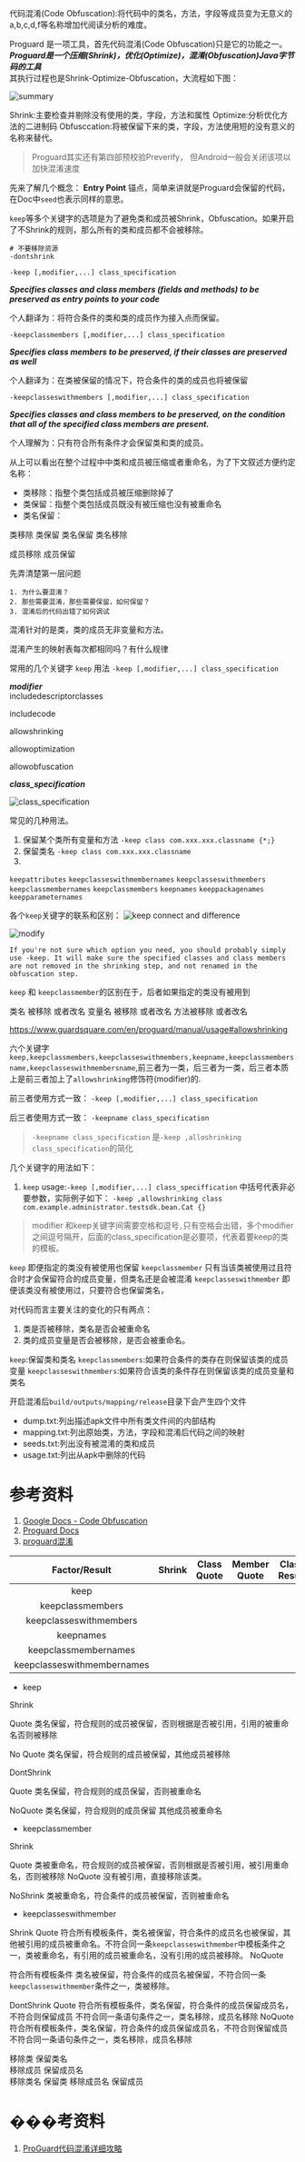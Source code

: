 代码混淆(Code Obfuscation):将代码中的类名，方法，字段等成员变为无意义的a,b,c,d,f等名称增加代阅读分析的难度。

Proguard 是一项工具，首先代码混淆(Code Obfuscation)只是它的功能之一。
***Proguard是一个压缩(Shrink)，优化(Optimize)，混淆(Obfuscation)Java字节码的工具***  
其执行过程也是Shrink-Optimize-Obfuscation，大流程如下图：  

![summary](../../../../Pictures\20180116\20180425101220.png)

Shrink:主要检查并剔除没有使用的类，字段，方法和属性
Optimize:分析优化方法的二进制码
Obfusccation:将被保留下来的类，字段，方法使用短的没有意义的名称来替代。

> Proguard其实还有第四部预校验Preverify， 但Android一般会关闭该项以加快混淆速度

先来了解几个概念：
**Entry Point**  锚点，简单来讲就是Proguard会保留的代码，在Doc中`seed`也表示同样的意思。

`keep`等多个关键字的选项是为了避免类和成员被Shrink，Obfuscation。如果开启了不Shrink的规则，那么所有的类和成员都不会被移除。
```
# 不要移除资源
-dontshrink
```

`-keep [,modifier,...] class_specification`

***Specifies classes and class members (fields and methods) to be preserved as entry points to your code***  

个人翻译为：将符合条件的类和类的成员作为接入点而保留。

`-keepclassmembers [,modifier,...] class_specification`

***Specifies class members to be preserved, if their classes are preserved as well***  

个人翻译为：在类被保留的情况下，符合条件的类的成员也将被保留

`-keepclasseswithmembers [,modifier,...] class_specification`

***Specifies classes and class members to be preserved, on the condition that all of the specified class members are present.***  

个人理解为：只有符合所有条件才会保留类和类的成员。



从上可以看出在整个过程中中类和成员被压缩或者重命名，为了下文叙述方便约定名称：
* 类移除：指整个类包括成员被压缩删除掉了
* 类保留：指整个类包括成员既没有被压缩也没有被重命名
* 类名保留：


类移除
类保留
类名保留
类名移除

成员移除
成员保留



先弄清楚第一层问题
```
1. 为什么要混淆？
2. 那些需要混淆，那些需要保留，如何保留？
3. 混淆后的代码出错了如何调试
```

混淆针对的是类，类的成员无非变量和方法。


混淆产生的映射表每次都相同吗？有什么规律

常用的几个关键字
`keep` 用法 `-keep [,modifier,...] class_specification`

***modifier***  
includedescriptorclasses

includecode

allowshrinking

allowoptimization

allowobfuscation

***class_specification***  

![class_specification](../../../../Pictures\20180116\20180419170834.png)

常见的几种用法。
1. 保留某个类所有变量和方法 `-keep class com.xxx.xxx.classname {*;}`
2. 保留类名 `-keep class com.xxx.xxx.classname`
3. 

`keepattributes`
`keepclasseswithmembernames`
`keepclasseswithmembers`
`keepclassmembernames`
`keepclassmembers`
`keepnames`
`keeppackagenames`
`keepparameternames`



各个`keep`关键字的联系和区别：
![keep connect and difference](E:\MyBlogs\TechBlog\Pictures\20180116\20180424100436.png)


![modify](../../../../Pictures\20180116\20180424100758.png)


```
If you're not sure which option you need, you should probably simply use -keep. It will make sure the specified classes and class members are not removed in the shrinking step, and not renamed in the obfuscation step.
```


`keep` 和 `keepclassmember`的区别在于，后者如果指定的类没有被用到

类名 被移除 或者改名
变量名 被移除 或者改名
方法被移除 或者改名

https://www.guardsquare.com/en/proguard/manual/usage#allowshrinking

六个关键字
`keep,keepclassmembers,keepclasseswithmembers,keepname,keepclassmembersname,keepclasseswithmembersname`,前三者为一类，后三者为一类，后三者本质上是前三者加上了`allowshrinking`修饰符(modifier)的.

前三者使用方式一致：
`-keep [,modifier,...] class_specification`

后三者使用方式一致：
`-keepname class_specification`

> `-keepname class_specification` 是`-keep ,alloshrinking class_specification`的简化



几个关键字的用法如下：
1. `keep`
usage:`-keep [,modifier,...] class_speciffication`
中括号代表非必要参数，实际例子如下：
`-keep ,allowshrinking class com.example.administrator.testsdk.bean.Cat {}`

> modifier 和keep关键字间需要空格和逗号`,`只有空格会出错，多个modifier之间逗号隔开，后面的class_specification是必要项，代表着要keep的类的模板。


`keep` 即便指定的类没有被使用也保留
`keepclassmember` 只有当该类被使用过且符合时才会保留符合的成员变量，但类名还是会被混淆
`keepclasseswithmember` 即便该类没有被使用过，只要符合也保留类名，

对代码而言主要关注的变化的只有两点：
1. 类是否被移除，类名是否会被重命名
2. 类的成员变量是否会被移除，是否会被重命名。

`keep`:保留类和类名
`keepclassmembers`:如果符合条件的类存在则保留该类的成员变量
`keepclasseswithmembers`:如果符合该类的条件存在则保留该类的成员变量和类名

开启混淆后`build/outputs/mapping/release`目录下会产生四个文件
* dump.txt:列出描述apk文件中所有类文件间的内部结构
* mapping.txt:列出原始类，方法，字段和混淆后代码之间的映射
* seeds.txt:列出没有被混淆的类和成员
* usage.txt:列出从apk中删除的代码

# 参考资料
1. [Google Docs - Code Obfuscation](https://developer.android.google.cn/studio/build/shrink-code.html?hl=zh-cn)
2. [Proguard Docs](https://www.guardsquare.com/en/proguard/manual/introduction)
3. [proguard混淆](https://www.jianshu.com/p/3d89e3c2a081)


| Factor/Result | Shrink | Class Quote | Member Quote | Class Result | Member Result |
|:--:|:--:|:--:|:--:|:--:|:--:|
| keep | | | |
| keepclassmembers | | | |
| keepclasseswithmembers | | | |
| keepnames | | | |
| keepclassmembernames | | | |
| keepclasseswithmembernames | | | |


* keep

Shrink 

Quote 类名保留，符合规则的成员被保留，否则根据是否被引用，引用的被重命名否则被移除

No Quote 类名保留，符合规则的成员被保留，其他成员被移除

DontShrink

Quote 类名保留，符合规则的成员保留，否则被重命名

NoQuote 类名保留，符合规则的成员保留 其他成员被重命名

* keepclassmember

Shrink

Quote 类被重命名，符合规则的成员被保留，否则根据是否被引用，被引用重命名，否则被移除
NoQuote
没有被引用，直接移除该类。

NoShrink
类被重命名，符合条件的成员被保留，否则被重命名


* keepclasseswithmember

Shrink
Quote  符合所有模板条件，类名被保留，符合条件的成员名也被保留，其他被引用的成员被重命名。不符合同一条`keepclasseswithmember`中模板条件之一，类被重命名，有引用的成员被重命名，没有引用的成员被移除。
NoQuote

符合所有模板条件 类名被保留，符合条件的成员名被保留，不符合同一条`keepclasseswithmember`条件之一，类被移除。

DontShrink
Quote 符合所有模板条件，类名保留，符合条件的成员保留成员名，不符合则保留成员
    不符合同一条语句条件之一，类名移除，成员名移除
NoQuote 
    符合所有模板条件，类名保留，符合条件的成员保留成员名，不符合则保留成员
    不符合同一条语句条件之一，类名移除，成员名移除
    
移除类         保留类名       
移除成员       保留成员名     
移除类名       保留类
移除成员名     保留成员


# ���考资料
1. [ProGuard代码混淆详细攻略](https://blog.csdn.net/shensky711/article/details/52770993)



